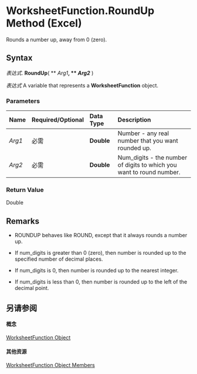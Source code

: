 
# WorksheetFunction.RoundUp Method (Excel)

Rounds a number up, away from 0 (zero).


## Syntax

 _表达式_. **RoundUp**( ** _Arg1_**, ** _Arg2_** )

 _表达式_ A variable that represents a **WorksheetFunction** object.


### Parameters



|**Name**|**Required/Optional**|**Data Type**|**Description**|
|:-----|:-----|:-----|:-----|
| _Arg1_|必需|**Double**|Number - any real number that you want rounded up.|
| _Arg2_|必需|**Double**|Num_digits - the number of digits to which you want to round number.|

### Return Value

Double


## Remarks




- ROUNDUP behaves like ROUND, except that it always rounds a number up.
    
- If num_digits is greater than 0 (zero), then number is rounded up to the specified number of decimal places.
    
- If num_digits is 0, then number is rounded up to the nearest integer.
    
- If num_digits is less than 0, then number is rounded up to the left of the decimal point.
    

## 另请参阅


#### 概念


[WorksheetFunction Object](7b1d5639-363d-632c-2cf0-2232562646b6.md)
#### 其他资源


[WorksheetFunction Object Members](http://msdn.microsoft.com/library/6811ca87-4b53-0bff-88c9-30bf7497879a%28Office.15%29.aspx)